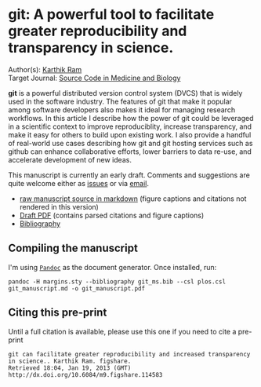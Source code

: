 # git: A powerful tool to facilitate greater reproducibility and transparency in science. 
Author(s): [Karthik Ram](mailto:karthik.ram@gmail.com)  
Target Journal: [Source Code in Medicine and Biology](http://www.scfbm.org/)

**git** is a powerful distributed version control system (DVCS) that is widely used in the software industry. The features of git that make it popular among software developers also makes it ideal for managing research workflows. In this article I describe how the power of git could be leveraged in a scientific context to improve reproduciblity, increase transparency, and make it easy for others to build upon existing work. I also provide a handful of real-world use cases describing how git and git hosting services such as github can enhance collaborative efforts, lower barriers to data re-use, and accelerate development of new ideas.

This manuscript is currently an early draft. Comments and suggestions are quite welcome either as [issues](https://github.com/karthikram/smb_git/issues/new) or via [email](mailto:karthik.ram@gmail.com).

* [raw manuscript source in markdown](https://github.com/karthikram/smb_git/blob/master/git_manuscript.md) (figure captions and citations not rendered in this version)
* [Draft PDF](https://github.com/karthikram/smb_git/blob/master/git_manuscript.pdf?raw=true) (contains parsed citations and figure captions)
* [Bibliography](https://github.com/karthikram/smb_git/blob/master/git_ms.bib) 

## Compiling the manuscript

I'm using [`Pandoc`](http://johnmacfarlane.net/pandoc/) as the document generator. Once installed, run:

```
pandoc -H margins.sty --bibliography git_ms.bib --csl plos.csl git_manuscript.md -o git_manuscript.pdf
```

## Citing this pre-print

Until a full citation is available, please use this one if you need to cite a pre-print

```
git can facilitate greater reproducibility and increased transparency in science.. Karthik Ram. figshare.
Retrieved 18:04, Jan 19, 2013 (GMT) 
http://dx.doi.org/10.6084/m9.figshare.114583
```
